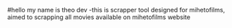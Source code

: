 #hello my name is theo dev 
-this is scrapper tool designed for mihetofilms, aimed to scrapping all movies available on mihetofilms website 
